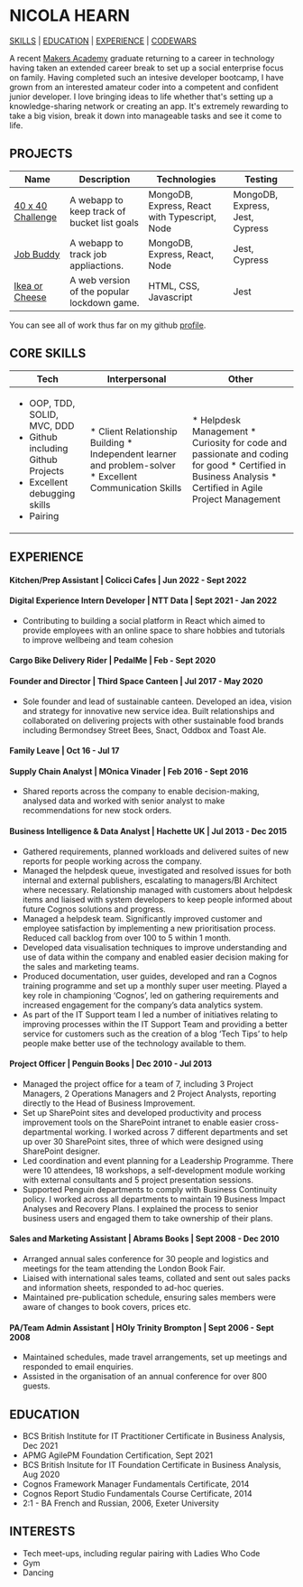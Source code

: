 # NICOLA HEARN
[SKILLS](#skills) | [EDUCATION](#education) | [EXPERIENCE](#experience) | <a href="http://rainbowtrotsky.tumblr.com"/>CODEWARS</a> 

A recent <a href="https://makers.tech/">Makers Academy</a> graduate returning to a career in technology having taken an extended career break to set up a social enterprise focus on family. Having completed such an intesive developer bootcamp, I have grown from an interested amateur coder into a competent and confident junior developer. I love bringing ideas to life whether that's setting up a knowledge-sharing network or creating an app. It's extremely rewarding to take a big vision, break it down into manageable tasks and see it come to life.

## PROJECTS
| Name                       | Description                                                                   | Technologies                     |  Testing                           |
| -------------------------- |-----------------------------------------------------------------------------|-------------------|-------------------|
| [40 x 40 Challenge](https://github.com/NicolaHearn/40x40Challenge)      | A webapp to keep track of bucket list goals      | MongoDB, Express, React with Typescript, Node            | MongoDB, Express, Jest, Cypress   |
| [Job Buddy](https://github.com/NicolaHearn/jobBuddy)       | A webapp to track job appliactions.                                         | MongoDB, Express, React, Node           | Jest, Cypress                    |
| [Ikea or Cheese](https://github.com/NicolaHearn/IkeaOrCheese)            | A web version of the popular lockdown game.  | HTML, CSS, Javascript        | Jest      |   

You can see all of work thus far on my github <a href="https://github.com/sus111">profile</a>.

## CORE SKILLS

| Tech | Interpersonal | Other |
| ----- | -------- | --------- |
| <ul><li>OOP, TDD, SOLID, MVC, DDD</li><li>Github including Github Projects</li><li>Excellent debugging skills</li><li>Pairing</li></ul> | * Client Relationship Building * Independent learner and problem-solver * Excellent Communication Skills | * Helpdesk Management * Curiosity for code and passionate and coding for good * Certified in Business Analysis * Certified in Agile Project Management |

## EXPERIENCE

#### Kitchen/Prep Assistant | Colicci Cafes | Jun 2022 - Sept 2022

#### Digital Experience Intern Developer | NTT Data | Sept 2021 - Jan 2022
* Contributing to building a social platform in React which aimed to provide employees with an online space to share hobbies and tutorials to improve wellbeing and team cohesion

#### Cargo Bike Delivery Rider | PedalMe | Feb - Sept 2020

#### Founder and Director | Third Space Canteen | Jul 2017 - May 2020
* Sole founder and lead of sustainable canteen. Developed an idea, vision and strategy for innovative new service idea. Built relationships and collaborated on delivering projects with other sustainable food brands including Bermondsey Street Bees, Snact, Oddbox and Toast Ale.

#### Family Leave | Oct 16 - Jul 17

#### Supply Chain Analyst | MOnica Vinader | Feb 2016 - Sept 2016
* Shared reports across the company to enable decision-making, analysed data and worked with senior analyst to make recommendations for new stock orders.

#### Business Intelligence & Data Analyst | Hachette UK | Jul 2013 - Dec 2015
* Gathered requirements, planned workloads and delivered suites of new reports for people working across the company.
* Managed the helpdesk queue, investigated and resolved issues for both internal and external publishers, escalating to managers/BI Architect where necessary. Relationship managed with customers about helpdesk items and liaised with system developers to keep people informed about future Cognos solutions and progress.
* Managed a helpdesk team. Significantly improved customer and employee satisfaction by implementing a new prioritisation process. Reduced call backlog from over 100 to 5 within 1 month.
* Developed data visualisation techniques to improve understanding and use of data within the company and enabled easier decision making for the sales and marketing teams.
* Produced documentation, user guides, developed and ran a Cognos training programme and set up a monthly super user meeting. Played a key role in championing ‘Cognos’, led on gathering requirements and increased engagement for the company’s data analytics system.
* As part of the IT Support team I led a number of initiatives relating to improving processes within the IT Support Team and providing a better service for customers such as the creation of a blog ‘Tech Tips’ to help people make better use of the technology available to them.

#### Project Officer | Penguin Books | Dec 2010 - Jul 2013
* Managed the project office for a team of 7, including 3 Project Managers, 2 Operations Managers and 2 Project Analysts, reporting directly to the Head of Business Improvement.
* Set up SharePoint sites and developed productivity and process improvement tools on the SharePoint intranet to enable easier cross-departmental working. I worked across 7 different departments and set up over 30 SharePoint sites, three of which were designed using SharePoint designer.
* Led coordination and event planning for a Leadership Programme. There were 10 attendees, 18 workshops, a self-development module working with external consultants and 5 project presentation sessions. 
* Supported Penguin departments to comply with Business Continuity policy. I worked across all departments to maintain 19 Business Impact Analyses and Recovery Plans. I explained the process to senior business users and engaged them to take ownership of their plans.

#### Sales and Marketing Assistant | Abrams Books | Sept 2008 - Dec 2010
* Arranged annual sales conference for 30 people and logistics and meetings for the team attending the London Book Fair.
* Liaised with international sales teams, collated and sent out sales packs and information sheets, responded to ad-hoc queries.
* Maintained pre-publication schedule, ensuring sales members were aware of changes to book covers, prices etc.

#### PA/Team Admin Assistant | HOly Trinity Brompton | Sept 2006 - Sept 2008
* Maintained schedules, made travel arrangements, set up meetings and responded to email enquiries.
* Assisted in the organisation of an annual conference for over 800 guests.

## EDUCATION
* BCS British Institute for IT Practitioner Certificate in Business Analysis, Dec 2021
* APMG AgilePM Foundation Certification, Sept 2021
* BCS British Insitute for IT Foundation Certificate in Business Analysis, Aug 2020 
* Cognos Framework Manager Fundamentals Certificate, 2014
* Cognos Report Studio Fundamentals Course Certificate, 2014
* 2:1 - BA French and Russian, 2006, Exeter University

## INTERESTS
* Tech meet-ups, including regular pairing with Ladies Who Code
* Gym
* Dancing
